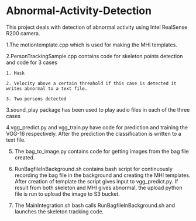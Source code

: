 # Abnormal-Activity-Detection
This project deals with detection of abnormal activity using Intel RealSense R200 camera. 

1.The motiontemplate.cpp which is used for making the MHI templates.

2.PersonTrackingSample.cpp contains code for skeleton points detection and code for 3 cases

    1. Mask 
    
    2. Velocity above a certain threahold if this case is detected it writes abnormal to a text file.
    
    3. Two persons detected
    
3.sound_play package has been used to play audio files in each of the three cases

4.vgg_predict.py and vgg_train.py have code for prediction and training the VGG-16 respectively. After the prediction the classification is written to a text file.

5. The bag_to_image.py contains code for getting images from the bag file created.

6. RunBagfileInBackground.sh contains bash script for continuously recording the bag file in the background and creating the MHI templates. After creation of template the script gives input to vgg_predict.py. If result from both skeleton and MHI gives abnormal, the upload python file is run to upload the image to S3 bucket.

7. The MainIntegration.sh bash calls RunBagfileInBackground.sh and launches the skeleton tracking code. 
